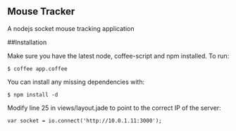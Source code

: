 ## Mouse Tracker
   A nodejs socket mouse tracking application

##Installation

Make sure you have the latest node, coffee-script and npm installed. To run:

    $ coffee app.coffee

You can install any missing dependencies with:

    $ npm install -d

Modify line 25 in views/layout.jade to point to the correct IP of the server:

    var socket = io.connect('http://10.0.1.11:3000');
